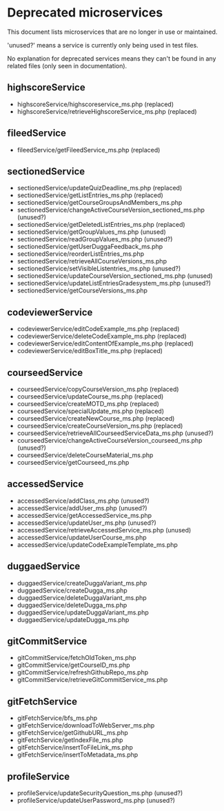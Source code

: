 # Deprecated microservices

This document lists microservices that are no longer in use or maintained.

'unused?' means a service is currently only being used in test files.

No explanation for deprecated services means they can't be found in any related files (only seen in documentation).

## highscoreService
- highscoreService/highscoreservice_ms.php (replaced)
- highscoreService/retrieveHighscoreService_ms.php (replaced)

## fileedService
- fileedService/getFileedService_ms.php (replaced)

## sectionedService
- sectionedService/updateQuizDeadline_ms.php (replaced)
- sectionedService/getListEntries_ms.php (replaced)
- sectionedService/getCourseGroupsAndMembers_ms.php
- sectionedService/changeActiveCourseVersion_sectioned_ms.php (unused?)
- sectionedService/getDeletedListEntries_ms.php (replaced)
- sectionedService/getGroupValues_ms.php (unused)
- sectionedService/readGroupValues_ms.php (unused?)
- sectionedService/getUserDuggaFeedback_ms.php
- sectionedService/reorderListEntries_ms.php
- sectionedService/retrieveAllCourseVersions_ms.php
- sectionedService/setVisibleListentries_ms.php (unused?)
- sectionedService/updateCourseVersion_sectioned_ms.php (unused)
- sectionedService/updateListEntriesGradesystem_ms.php (unused?)
- sectionedService/getCourseVersions_ms.php

## codeviewerService
- codeviewerService/editCodeExample_ms.php (replaced)
- codeviewerService/deleteCodeExample_ms.php (replaced)
- codeviewerService/editContentOfExample_ms.php (replaced)
- codeviewerService/editBoxTitle_ms.php (replaced)

## courseedService
- courseedService/copyCourseVersion_ms.php (replaced)
- courseedService/updateCourse_ms.php (replaced)
- courseedService/createMOTD_ms.php (replaced)
- courseedService/specialUpdate_ms.php (replaced)
- courseedService/createNewCourse_ms.php (replaced)
- courseedService/createCourseVersion_ms.php (replaced)
- courseedService/retrieveAllCourseedServiceData_ms.php (unused?)
- courseedService/changeActiveCourseVersion_courseed_ms.php (unused?)
- courseedService/deleteCourseMaterial_ms.php
- courseedService/getCourseed_ms.php

## accessedService
- accessedService/addClass_ms.php (unused?)
- accessedService/addUser_ms.php (unused?)
- accessedService/getAccessedService_ms.php
- accessedService/updateUser_ms.php (unused?)
- accessedService/retrieveAccessedService_ms.php (unused)
- accessedService/updateUserCourse_ms.php
- accessedService/updateCodeExampleTemplate_ms.php

## duggaedService
- duggaedService/createDuggaVariant_ms.php
- duggaedService/createDugga_ms.php
- duggaedService/deleteDuggaVariant_ms.php
- duggaedService/deleteDugga_ms.php
- duggaedService/updateDuggaVariant_ms.php
- duggaedService/updateDugga_ms.php

## gitCommitService
- gitCommitService/fetchOldToken_ms.php
- gitCommitService/getCourseID_ms.php
- gitCommitService/refreshGithubRepo_ms.php
- gitCommitService/retrieveGitCommitService_ms.php

## gitFetchService
- gitFetchService/bfs_ms.php
- gitFetchService/downloadToWebServer_ms.php
- gitFetchService/getGithubURL_ms.php
- gitFetchService/getIndexFile_ms.php
- gitFetchService/insertToFileLink_ms.php
- gitFetchService/insertToMetadata_ms.php

## profileService
- profileService/updateSecurityQuestion_ms.php (unused?)
- profileService/updateUserPassword_ms.php (unused?)